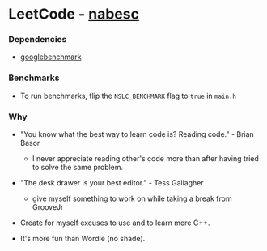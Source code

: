 

# LeetCode - [nabesc](https://leetcode.com/u/nabesc/)

### Dependencies
- [googlebenchmark](https://github.com/google/benchmark)

### Benchmarks
- To run benchmarks, flip the `NSLC_BENCHMARK` flag to `true` in `main.h`

### Why

- "You know what the best way to learn code is? Reading code." - Brian Basor
	- I never appreciate reading other's code more than after having tried to solve the same problem.

- "The desk drawer is your best editor." - Tess Gallagher
	- give myself something to work on while taking a break from GrooveJr

- Create for myself excuses to use and to learn more C++.

- It's more fun than Wordle (no shade).